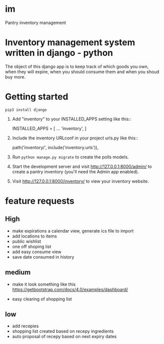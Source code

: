 # im
Pantry inventory management

# Inventory management system written in django - python
The object of this django app is to keep track of which goods you own, when they will expire, when you should consume them and when you shoud buy more.

# Getting started
`pip3 install django`


1. Add "inventory" to your INSTALLED_APPS setting like this::

    INSTALLED_APPS = [
        ...
        'inventory',
    ]

2. Include the inventory URLconf in your project urls.py like this::

    path('inventory/', include('inventory.urls')),

3. Run `python manage.py migrate` to create the polls models.

4. Start the development server and visit http://127.0.0.1:8000/admin/
   to create a pantry inventory (you'll need the Admin app enabled).

5. Visit http://127.0.0.1:8000/inventory/ to view your inventory website.

# feature requests
## High
- make expirations a calendar view, generate ics file to import
- add locations to items
- public wishlist
- one off shoping list
- add easy consume view
 - save date consumed in history

## medium
- make it look something like this https://getbootstrap.com/docs/4.0/examples/dashboard/

- easy clearing of shopping list

## low
- add recepies
- shopping list created based on recepy ingredients
- auto proposal of recepy based on next expiry dates
